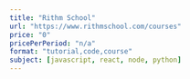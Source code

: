 ```yaml
---
title: "Rithm School"
url: "https://www.rithmschool.com/courses"
price: "0"
pricePerPeriod: "n/a"
format: "tutorial,code,course"
subject: [javascript, react, node, python]
---
```

